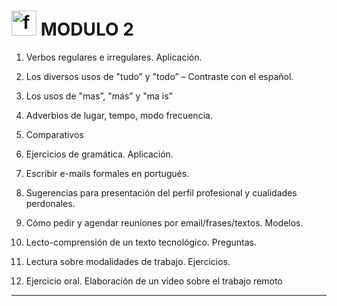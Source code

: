 #  <img width="40" height="40" src="https://img.icons8.com/nolan/40/form.png" alt="form"/> MODULO 2

1. Verbos regulares e irregulares.
Aplicación.

2. Los diversos usos de "tudo” y "todo” – Contraste con el español.

3. Los usos de "mas”, "más” y "ma is”

4. Adverbios de lugar, tempo, modo frecuencia.

5. Comparativos

6. Ejercicios de gramática. Aplicación.

7. Escribir e-mails formales en portugués.

8. Sugerencias para presentación del perfil profesional y cualidades perdonales.

9. Cómo pedir y agendar reuniones por email/frases/textos. Modelos.

10. Lecto-comprensión de un texto tecnológico. Preguntas.

11. Lectura sobre modalidades de trabajo. Ejercicios.

12.  Ejercicio oral. Elaboración de un vídeo sobre el trabajo remoto

---
